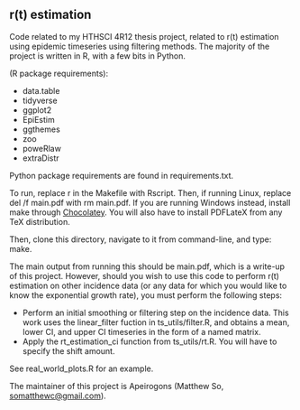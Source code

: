 
## r(t) estimation

Code related to my HTHSCI 4R12 thesis project, related to r(t) estimation using epidemic timeseries using filtering methods. The majority of the project is written in R, with a few bits in Python. 

(R package requirements):
- data.table
- tidyverse
- ggplot2
- EpiEstim
- ggthemes
- zoo
- poweRlaw
- extraDistr

Python package requirements are found in requirements.txt.

To run, replace r in the Makefile with Rscript. Then, if running Linux, replace del /f main.pdf with rm main.pdf. If you are running Windows instead, install make through [Chocolatey](https://chocolatey.org/install). You will also have to install PDFLateX from any TeX distribution.

Then, clone this directory, navigate to it from command-line, and type: make.

The main output from running this should be main.pdf, which is a write-up of this project. However, should you wish to use this code to perform r(t) estimation on other incidence data (or any data for which you would like to know the exponential growth rate), you must perform the following steps:

- Perform an initial smoothing or filtering step on the incidence data. This work uses the linear_filter fuction in ts_utils/filter.R, and obtains a mean, lower CI, and upper CI timeseries in the form of a named matrix.
- Apply the rt_estimation_ci function from ts_utils/rt.R. You will have to specify the shift amount.

See real_world_plots.R for an example.

The maintainer of this project is Apeirogons (Matthew So, somatthewc@gmail.com). 
